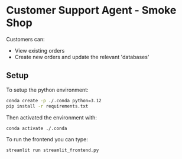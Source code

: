 # Customer Support Agent - Smoke Shop

Customers can:

- View existing orders
- Create new orders and update the relevant 'databases'

## Setup

To setup the python environment:

```bash
conda create -p ./.conda python=3.12
pip install -r requirements.txt
```

Then activated the environment with:
```bash
conda activate ./.conda
```

To run the frontend you can type:

```bash
streamlit run streamlit_frontend.py
```
